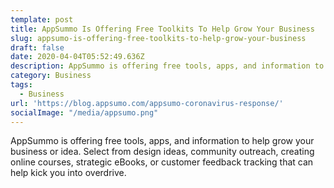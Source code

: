 ```yaml
---
template: post
title: AppSummo Is Offering Free Toolkits To Help Grow Your Business
slug: appsumo-is-offering-free-toolkits-to-help-grow-your-business
draft: false
date: 2020-04-04T05:52:49.636Z
description: AppSummo is offering free tools, apps, and information to help grow your business or idea. 
category: Business
tags:
  - Business
url: 'https://blog.appsumo.com/appsumo-coronavirus-response/'
socialImage: "/media/appsumo.png"
---
```

AppSummo is offering free tools, apps, and information to help grow your business or idea. Select from design ideas, community outreach, creating online courses, strategic eBooks, or customer feedback tracking that can help kick you into overdrive. 